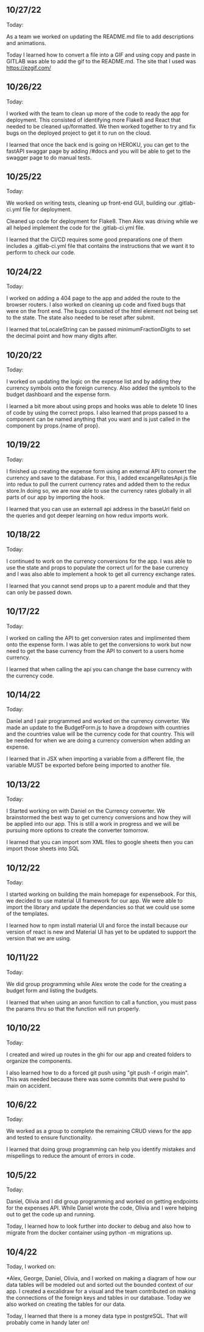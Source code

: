 ## 10/27/22

Today:

As a team we worked on updating the README.md file to add descriptions and animations.

Today I learned how to convert a file into a GIF and using copy and paste in GITLAB was able to add the gif to the README.md. The site that I used was https://ezgif.com/

## 10/26/22

Today:

I worked with the team to clean up more of the code to ready the app for deployment. This consisted of identifying more Flake8 and React that needed to be cleaned up/formatted. We then worked together to try and fix bugs on the deployed project to get it to run on the cloud.

I learned that once the back end is going on HEROKU, you can get to the fastAPI swaggar page by adding /#docs and you will be able to get to the swagger page to do manual tests.

## 10/25/22

Today:

We worked on writing tests, cleaning up front-end GUI, building our .gitlab-ci.yml file for deployment.

Cleaned up code for deployment for Flake8. Then Alex was driving while we all helped implement the code for the .gitlab-ci.yml file.

I learned that the CI/CD requires some good preparations one of them includes a .gitlab-ci.yml file that contains the instructions that we want it to perform to check our code.

## 10/24/22

Today:

I worked on adding a 404 page to the app and added the route to the browser routers. I also worked on cleaning up code and fixed bugs that were on the front end. The bugs consisted of the html element not being set to the state. The state also needed to be reset after submit. 

I learned that toLocaleString can be passed minimumFractionDigits to set the decimal point and how many digits after. 

## 10/20/22
Today:

I worked on updating the logic on the expense list and by adding they currency symbols onto the foreign currency. Also added the symbols to the budget dashboard and the expense form.

I learned a bit more about using props and hooks was able to delete 10 lines of code by using the correct props. I also learned that props passed to a component can be named anything that you want and is just called in the component by props.{name of prop}.

## 10/19/22
Today:

I finished up creating the expense form using an external API to convert the currency and save to the database. For this, I added excangeRatesApi.js file into redux to pull the current currency rates and added them to the redux store.In doing so, we are now able to use the currency rates globally in all parts of our app by importing the hook.

I learned that you can use an externall api address in the baseUrl field on the queries and got deeper learning on how redux imports work.

## 10/18/22
Today:

I continued to work on the currency conversions for the app. I was able to use the state and props to populate the correct url for the base currency and I was also able to implement a hook to get all currency exchange rates.

I learned that you cannot send props up to a parent module and that they can only be passed down.

## 10/17/22
Today:

I worked on calling the API to get conversion rates and implimented them onto the expense form. I was able to get the conversions to work but now need to get the base currency from the API to convert to a users home currency.

I learned that when calling the api you can change the base currency with the currency code.

## 10/14/22
Today:

Daniel and I pair programmed and worked on the currency converter. We made an update to the BudgetForm.js to have a dropdown with countries and the countries value will be the currency code for that country. This will be needed for when we are doing a currency conversion when adding an expense.

I learned that in JSX when importing a variable from a different file, the variable MUST be exported before being imported to another file.

## 10/13/22
Today:

I Started working on with Daniel on the Currency converter. We brainstormed the best way to get currency conversions and how they will be applied into our app. This is still a work in progress and we will be pursuing more options to create the converter tomorrow.

I learned that you can import som XML files to google sheets then you can import those sheets into SQL

## 10/12/22
Today:

I started working on building the main homepage for expensebook. For this, we decided to use material UI framework for our app. We were able to import the library and update the dependancies so that we could use some of the templates.

I learned how to npm install material UI and force the install because our version of react is new and Material UI has yet to be updated to support the version that we are using.

## 10/11/22
Today:

We did group programming while Alex wrote the code for the creating a budget form and listing the budgets.

I learned that when using an anon function to call a function, you must pass the params thru so that the function will run properly.

## 10/10/22
Today:

I created and wired up routes in the ghi for our app and created folders to organize the components.

I also learned how to do a forced git push using "git push -f origin main". This was needed because there was some commits that were pushd to main on accident.

## 10/6/22
Today:

We worked as a group to complete the remaining CRUD views for the app and tested to ensure functionality.

I learned that doing group programming can help you identify mistakes and mispellings to reduce the amount of errors in code.

## 10/5/22
Today:

Daniel, Olivia and I did group programming and worked on getting endpoints for the expenses API. While Daniel wrote the code, Olivia and I were helping out to get the code up and running.

Today, I learned how to look further into docker to debug and also how to migrate from the docker container using python -m migrations up.

## 10/4/22
Today, I worked on:

*Alex, George, Daniel, Olivia, and I worked on making a diagram of how
 our data tables will be modeled out and sorted out the bounded context
 of our app. I created a excalidraw for a visual and the team contributed
 on making the connections of the foreign keys and tables in our database.
 Today we also worked on creating the tables for our data.

Today, I learned that there is a money data type in postgreSQL. That will probably come in handy later on!

